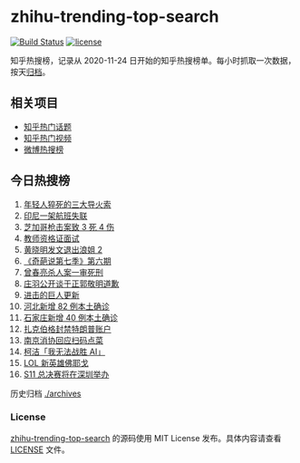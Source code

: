 # zhihu-trending-top-search

[![Build Status](https://github.com/justjavac/zhihu-trending-top-search/workflows/ci/badge.svg?branch=main)](https://github.com/justjavac/zhihu-trending-top-search/actions)
[![license](https://img.shields.io/github/license/justjavac/zhihu-trending-top-search)](https://github.com/justjavac/zhihu-trending-top-search/blob/main/LICENSE)

知乎热搜榜，记录从 2020-11-24 日开始的知乎热搜榜单。每小时抓取一次数据，按天[归档](./archives)。

## 相关项目

- [知乎热门话题](https://github.com/justjavac/zhihu-trending-hot-questions)
- [知乎热门视频](https://github.com/justjavac/zhihu-trending-hot-video)
- [微博热搜榜](https://github.com/justjavac/weibo-trending-hot-search)

## 今日热搜榜

<!-- BEGIN -->
<!-- 最后更新时间 Mon Jan 11 2021 11:34:52 GMT+0800 (CST) -->
1. [年轻人猝死的三大导火索](https://www.zhihu.com/search?q=年轻人猝死)
1. [印尼一架航班失联](https://www.zhihu.com/search?q=印尼航班失联)
1. [芝加哥枪击案致 3 死 4 伤](https://www.zhihu.com/search?q=芝加哥枪击)
1. [教师资格证面试](https://www.zhihu.com/search?q=教资面试)
1. [黄晓明发文退出浪姐 2](https://www.zhihu.com/search?q=黄晓明退出浪姐)
1. [《奇葩说第七季》第六期](https://www.zhihu.com/search?q=奇葩说第七季)
1. [曾春亮杀人案一审死刑](https://www.zhihu.com/search?q=曾春亮)
1. [庄羽公开谈于正郭敬明道歉](https://www.zhihu.com/search?q=郭敬明道歉)
1. [进击的巨人更新](https://www.zhihu.com/search?q=进击的巨人漫画)
1. [河北新增 82 例本土确诊](https://www.zhihu.com/search?q=河北新增)
1. [石家庄新增 40 例本土确诊](https://www.zhihu.com/search?q=石家庄疫情)
1. [扎克伯格封禁特朗普账户](https://www.zhihu.com/search?q=特朗普账号被封)
1. [南京消协回应扫码点菜](https://www.zhihu.com/search?q=扫码点菜)
1. [柯洁「我无法战胜 AI」](https://www.zhihu.com/search?q=柯洁)
1. [LOL 新英雄佛耶戈](https://www.zhihu.com/search?q=lol新英雄)
1. [S11 总决赛将在深圳举办](https://www.zhihu.com/search?q=s11)
<!-- END -->

历史归档 [./archives](./archives)

### License

[zhihu-trending-top-search](https://github.com/justjavac/zhihu-trending-top-search) 的源码使用 MIT License 发布。具体内容请查看 [LICENSE](./LICENSE) 文件。
